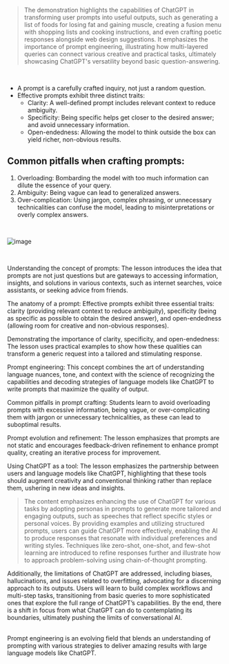 > The demonstration highlights the capabilities of ChatGPT in transforming user prompts into useful outputs, such as generating a list of foods for losing fat and gaining muscle, creating a fusion menu with shopping lists and cooking instructions, and even crafting poetic responses alongside web design suggestions. It emphasizes the importance of prompt engineering, illustrating how multi-layered queries can connect various creative and practical tasks, ultimately showcasing ChatGPT's versatility beyond basic question-answering. 

<br>

- A prompt is a carefully crafted inquiry, not just a random question.
- Effective prompts exhibit three distinct traits:
  - Clarity: A well-defined prompt includes relevant context to reduce ambiguity.
  - Specificity: Being specific helps get closer to the desired answer; and avoid unnecessary information.
  - Open-endedness: Allowing the model to think outside the box can yield richer, non-obvious results.

## Common pitfalls when crafting prompts:

1. Overloading: Bombarding the model with too much information can dilute the essence of your query.
2. Ambiguity: Being vague can lead to generalized answers.
3. Over-complication: Using jargon, complex phrasing, or unnecessary technicalities can confuse the model, leading to misinterpretations or overly complex answers.


<br>


![image](https://github.com/user-attachments/assets/b6a3cecb-c2dc-4ccd-8e4c-3b8449633ff9)


<br>


Understanding the concept of prompts: The lesson introduces the idea that prompts are not just questions but are gateways to accessing information, insights, and solutions in various contexts, such as internet searches, voice assistants, or seeking advice from friends.

The anatomy of a prompt: Effective prompts exhibit three essential traits: clarity (providing relevant context to reduce ambiguity), specificity (being as specific as possible to obtain the desired answer), and open-endedness (allowing room for creative and non-obvious responses).

Demonstrating the importance of clarity, specificity, and open-endedness: The lesson uses practical examples to show how these qualities can transform a generic request into a tailored and stimulating response.

Prompt engineering: This concept combines the art of understanding language nuances, tone, and context with the science of recognizing the capabilities and decoding strategies of language models like ChatGPT to write prompts that maximize the quality of output.

Common pitfalls in prompt crafting: Students learn to avoid overloading prompts with excessive information, being vague, or over-complicating them with jargon or unnecessary technicalities, as these can lead to suboptimal results.

Prompt evolution and refinement: The lesson emphasizes that prompts are not static and encourages feedback-driven refinement to enhance prompt quality, creating an iterative process for improvement.

Using ChatGPT as a tool: The lesson emphasizes the partnership between users and language models like ChatGPT, highlighting that these tools should augment creativity and conventional thinking rather than replace them, ushering in new ideas and insights.




> The content emphasizes enhancing the use of ChatGPT for various tasks by adopting personas in prompts to generate more tailored and engaging outputs, such as speeches that reflect specific styles or personal voices. By providing examples and utilizing structured prompts, users can guide ChatGPT more effectively, enabling the AI to produce responses that resonate with individual preferences and writing styles. Techniques like zero-shot, one-shot, and few-shot learning are introduced to refine responses further and illustrate how to approach problem-solving using chain-of-thought prompting.

  Additionally, the limitations of ChatGPT are addressed, including biases, hallucinations, and issues related to overfitting, advocating for a discerning approach to its outputs. Users will learn to build complex workflows and multi-step tasks, transitioning from basic queries to more sophisticated ones that explore the full range of ChatGPT’s capabilities. By the end, there is a shift in focus from what ChatGPT can do to contemplating its boundaries, ultimately pushing the limits of conversational AI.


<br>
Prompt engineering is an evolving field that blends an understanding of prompting with various strategies to deliver amazing results with large language models like ChatGPT.

